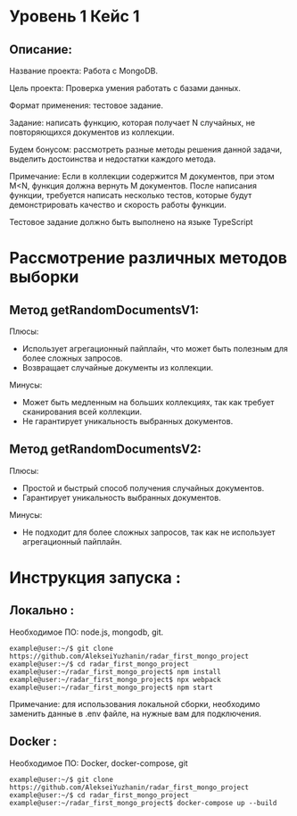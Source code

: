 # Уровень 1 Кейс 1
## Описание:
Название проекта: Работа с MongoDB.

Цель проекта: Проверка умения работать с базами данных.

Формат применения: тестовое задание.

Задание: написать функцию, которая получает N случайных, не повторяющихся документов из
коллекции.

Будем бонусом: рассмотреть разные методы решения данной задачи, выделить достоинства и
недостатки каждого метода.

Примечание:
Если в коллекции содержится M документов, при этом M<N, функция должна вернуть M документов.
После написания функции, требуется написать несколько тестов, которые будут демонстрировать
качество и скорость работы функции.

Тестовое задание должно быть выполнено на языке TypeScript

# Рассмотрение различных методов выборки
## Метод getRandomDocumentsV1:

Плюсы:
- Использует агрегационный пайплайн, что может быть полезным для более сложных запросов.
- Возвращает случайные документы из коллекции.

Минусы:
- Может быть медленным на больших коллекциях, так как требует сканирования всей коллекции.
- Не гарантирует уникальность выбранных документов.

## Метод getRandomDocumentsV2:

Плюсы:
- Простой и быстрый способ получения случайных документов.
- Гарантирует уникальность выбранных документов.

Минусы:
- Не подходит для более сложных запросов, так как не использует агрегационный пайплайн.


# Инструкция запуска :
## Локально :
Необходимое ПО: node.js, mongodb, git.
```console
example@user:~/$ git clone https://github.com/AlekseiYuzhanin/radar_first_mongo_project
example@user:~/$ cd radar_first_mongo_project
example@user:~/radar_first_mongo_project$ npm install
example@user:~/radar_first_mongo_project$ npx webpack
example@user:~/radar_first_mongo_project$ npm start
```
Примечание: для использования локальной сборки, необходимо заменить данные в .env файле, на нужные вам для подключения.
## Docker :
Необходимое ПО: Docker, docker-compose, git
```console
example@user:~/$ git clone https://github.com/AlekseiYuzhanin/radar_first_mongo_project
example@user:~/$ cd radar_first_mongo_project
example@user:~/radar_first_mongo_project$ docker-compose up --build
```

